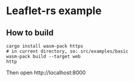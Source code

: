 # Leaflet-rs example

## How to build

```
cargo install wasm-pack https
# in current directory, so: src/examples/basic
wasm-pack build --target web
http
```

Then open http://localhost:8000
